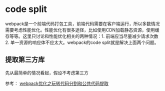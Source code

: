 # code split
webpack是一个前端代码打包工具，前端代码需要在客户端运行，所以多数情况需要考虑性能优化。性能优化有很多途径，比如使用CDN加载静态资源，使用缓存等等。这里只讨论和性能优化相关的两种情况：1. 前端应当尽量减少请求次数 2. 单一资源的响应体不应太大。webpack的code split就是解决上面两个问题。


## 提取第三方库
先从最简单的情况看起，假设不考虑第三方

参考：
  [webpack优化之玩转代码分割和公共代码提取](https://champyin.com/2019/11/15/webpack%E4%BC%98%E5%8C%96%E4%B9%8B%E7%8E%A9%E8%BD%AC%E4%BB%A3%E7%A0%81%E5%88%86%E5%89%B2%E5%92%8C%E5%85%AC%E5%85%B1%E4%BB%A3%E7%A0%81%E6%8F%90%E5%8F%96/)